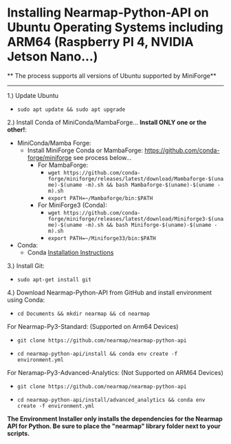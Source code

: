 
# Installing Nearmap-Python-API on Ubuntu Operating Systems including ARM64 (Raspberry PI 4, NVIDIA Jetson Nano...)

** The process supports all versions of Ubuntu supported by MiniForge**
****

1.) Update Ubuntu
- ```sudo apt update && sudo apt upgrade```

2.) Install Conda of MiniConda/MambaForge... **Install ONLY one or the other!**:
- MiniConda/Mamba Forge:
  - Install MiniForge Conda or MambaForge: https://github.com/conda-forge/miniforge see process below...
    - For MambaForge:
      - ```wget https://github.com/conda-forge/miniforge/releases/latest/download/Mambaforge-$(uname)-$(uname -m).sh && bash Mambaforge-$(uname)-$(uname -m).sh```
      - ```export PATH=~/Mambaforge/bin:$PATH```
    - For MiniForge3 (Conda):
      - ```wget https://github.com/conda-forge/miniforge/releases/latest/download/Miniforge3-$(uname)-$(uname -m).sh && bash Miniforge-$(uname)-$(uname -m).sh```
      - ```export PATH=~/Miniforge33/bin:$PATH```
- Conda:
  - Conda [Installation Instructions](https://docs.anaconda.com/anaconda/install/linux/)

3.) Install Git:
- ```sudo apt-get install git```

4.) Download Nearmap-Python-API from GitHub and install environment using Conda:


- ```cd Documents && mkdir nearmap && cd nearmap```

For Nearmap-Py3-Standard: (Supported on Arm64 Devices)
- ```git clone https://github.com/nearmap/nearmap-python-api```


- ```cd nearmap-python-api/install && conda env create -f environment.yml```

For Neramap-Py3-Advanced-Analytics: (Not Supported on ARM64 Devices)
- ```git clone https://github.com/nearmap/nearmap-python-api```


- ```cd nearmap-python-api/install/advanced_analytics && conda env create -f environment.yml```

**The Environment Installer only installs the dependencies for the Nearmap API for Python. 
Be sure to place the "nearmap" library folder next to your scripts.**